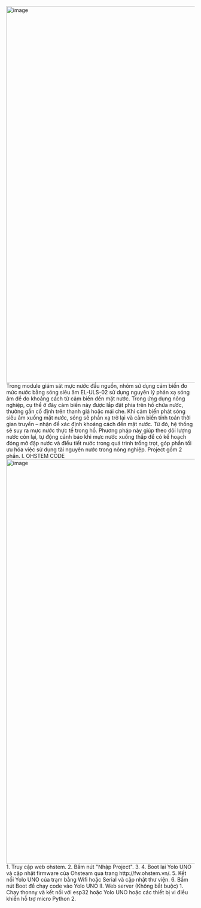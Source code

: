 <img width="1912" height="1005" alt="image" src="https://github.com/user-attachments/assets/ac246811-5e9f-44c1-bfe1-91afc8724aa4" />
Trong module giám sát mực nước đầu nguồn, nhóm sử dụng cảm biến đo mức nước bằng sóng siêu âm EL-ULS-02 sử dụng nguyên lý phản xạ sóng âm để đo khoảng cách từ cảm biến đến mặt nước. Trong ứng dụng nông nghiệp, cụ thể ở đây cảm biến này được lắp đặt phía trên hồ chứa nước, thường gắn cố định trên thanh giá hoặc mái che. Khi cảm biến phát sóng siêu âm xuống mặt nước, sóng sẽ phản xạ trở lại và cảm biến tính toán thời gian truyền – nhận để xác định khoảng cách đến mặt nước. Từ đó, hệ thống sẽ suy ra mực nước thực tế trong hồ. Phương pháp này giúp theo dõi lượng nước còn lại, tự động cảnh báo khi mực nước xuống thấp để có kế hoạch đóng mở đập nước và điều tiết nước trong quá trình trồng trọt, góp phần tối ưu hóa việc sử dụng tài nguyên nước trong nông nghiệp.
Project gồm 2 phần.
I. OHSTEM CODE
<img width="1920" height="1080" alt="image" src="https://github.com/user-attachments/assets/d34e0392-9487-4d7e-a781-86c05262e148" />
1. Truy cập web ohstem.
2. Bấm nút "Nhập Project".
3. 
4. Boot lại Yolo UNO và cập nhật firmware của Ohsteam qua trang http://fw.ohstem.vn/.
5. Kết nối Yolo UNO của trạm bằng Wifi hoặc Serial và cập nhật thư viện.
6. Bấm nút Boot để chạy code vào Yolo UNO
II. Web server (Không bắt buộc)
1. Chạy thonny và kết nối với esp32 hoặc Yolo UNO hoặc các thiết bị vi điều khiển hỗ trợ micro Python
2. 
